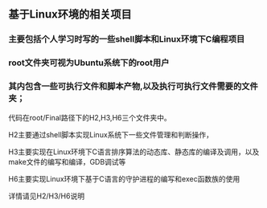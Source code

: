 ## 基于Linux环境的相关项目
### 主要包括个人学习时写的一些shell脚本和Linux环境下C编程项目
### root文件夹可视为Ubuntu系统下的root用户
### 其内包含一些可执行文件和脚本产物,以及执行可执行文件需要的文件夹；

代码在root/Final路径下的H2,H3,H6三个文件夹中。

H2主要通过shell脚本实现Linux系统下一些文件管理和判断操作，

H3主要实现在Linux环境下C语言排序算法的动态库、静态库的编译及调用，以及make文件的编写和编译，GDB调试等

H6主要实现Linux环境下基于C语言的守护进程的编写和exec函数族的使用

详情请见H2/H3/H6说明
